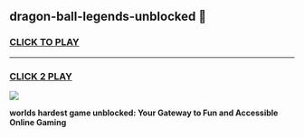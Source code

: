 
## dragon-ball-legends-unblocked 👋
<h3>
<a href="https://premium.freeplayer.one?title=dragon-ball-legends-unblocked&ref=14F">CLICK TO PLAY</a></h3>
<hr>

<h3>
<a href="https://premium.freeplayer.one?title=dragon-ball-legends-unblocked&ref=14F">CLICK 2 PLAY</a>
  
</h3>

<a href="https://premium.freeplayer.one?title=dragon-ball-legends-unblocked&ref=12F/"><img src="https://clearcache.store/games.png"></a>


**worlds hardest game unblocked: Your Gateway to Fun and Accessible Online Gaming**
